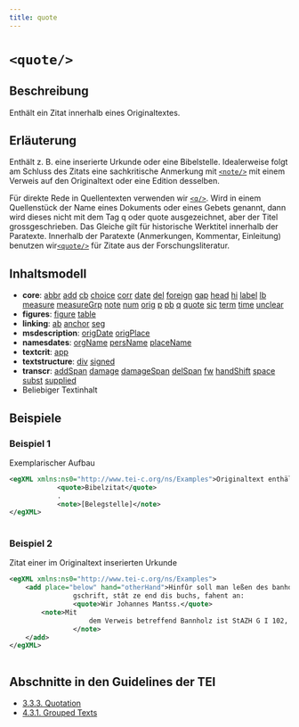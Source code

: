 ```yaml
---
title: quote
---
```




# `<quote/>`

## Beschreibung

Enthält ein Zitat innerhalb eines Originaltextes.

## Erläuterung

Enthält z. B. eine inserierte Urkunde oder eine Bibelstelle. Idealerweise folgt am Schluss des Zitats eine sachkritische Anmerkung mit [`<note/>`](note.md)  mit einem Verweis auf den Originaltext oder eine Edition desselben.

Für direkte Rede in Quellentexten verwenden wir [`<q/>`](q.md). Wird in einem Quellenstück der Name eines Dokuments oder eines Gebets genannt, dann wird dieses nicht mit dem Tag q oder quote ausgezeichnet, aber der Titel grossgeschrieben. Das Gleiche gilt für historische Werktitel innerhalb der Paratexte. Innerhalb der Paratexte (Anmerkungen, Kommentar, Einleitung) benutzen wir[`<quote/>`](quote.md)  für Zitate aus der Forschungsliteratur.

## Inhaltsmodell

- **core**: [abbr](abbr.md) [add](add.md) [cb](cb.md) [choice](choice.md) [corr](corr.md) [date](date.md) [del](del.md) [foreign](foreign.md) [gap](gap.md) [head](head.md) [hi](hi.md) [label](label.md) [lb](lb.md) [measure](measure.md) [measureGrp](measureGrp.md) [note](note.md) [num](num.md) [orig](orig.md) [p](p.md) [pb](pb.md) [q](q.md) [quote](quote.md) [sic](sic.md) [term](term.md) [time](time.md) [unclear](unclear.md)
- **figures**: [figure](figure.md) [table](table.md)
- **linking**: [ab](ab.md) [anchor](anchor.md) [seg](seg.md)
- **msdescription**: [origDate](origDate.md) [origPlace](origPlace.md)
- **namesdates**: [orgName](orgName.md) [persName](persName.md) [placeName](placeName.md)
- **textcrit**: [app](app.md)
- **textstructure**: [div](div.md) [signed](signed.md)
- **transcr**: [addSpan](addSpan.md) [damage](damage.md) [damageSpan](damageSpan.md) [delSpan](delSpan.md) [fw](fw.md) [handShift](handShift.md) [space](space.md) [subst](subst.md) [supplied](supplied.md)
- Beliebiger Textinhalt

## Beispiele

### Beispiel 1

Exemplarischer Aufbau

```xml
<egXML xmlns:ns0="http://www.tei-c.org/ns/Examples">Originaltext enthält
            <quote>Bibelzitat</quote>
            .
            <note>[Belegstelle]</note>
</egXML>
               
```

### Beispiel 2

Zitat einer im Originaltext inserierten Urkunde

```xml
<egXML xmlns:ns0="http://www.tei-c.org/ns/Examples">
    <add place="below" hand="otherHand">Hinfûr soll man leßen des banholtzes halb ein
                gschrift, stât ze end dis buchs, fahent an:
                <quote>Wir Johannes Mantss.</quote>
        <note>Mit
                    dem Verweis betreffend Bannholz ist StAZH G I 102, fol. 33r-v gemeint.
                </note>
    </add>
</egXML>
               
```

## Abschnitte in den Guidelines der TEI

- [3.3.3. Quotation](https://www.tei-c.org/release/doc/tei-p5-doc/en/html/CO.html#COHQQ)
- [4.3.1. Grouped Texts](https://www.tei-c.org/release/doc/tei-p5-doc/en/html/DS.html#DSGRP)